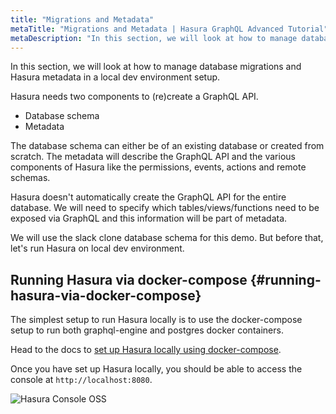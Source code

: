 ```yaml
---
title: "Migrations and Metadata"
metaTitle: "Migrations and Metadata | Hasura GraphQL Advanced Tutorial"
metaDescription: "In this section, we will look at how to manage database migrations and Hasura metadata in a local dev environment setup and learn about database schema and metadata config"
---
```


In this section, we will look at how to manage database migrations and Hasura metadata in a local dev environment setup.

Hasura needs two components to (re)create a GraphQL API.

- Database schema
- Metadata

The database schema can either be of an existing database or created from scratch. The metadata will describe the GraphQL API and the various components of Hasura like the permissions, events, actions and remote schemas.

Hasura doesn't automatically create the GraphQL API for the entire database. We will need to specify which tables/views/functions need to be exposed via GraphQL and this information will be part of metadata.

We will use the slack clone database schema for this demo. But before that, let's run Hasura on local dev environment.

## Running Hasura via docker-compose {#running-hasura-via-docker-compose}

The simplest setup to run Hasura locally is to use the docker-compose setup to run both graphql-engine and postgres docker containers.

Head to the docs to [set up Hasura locally using docker-compose](https://hasura.io/docs/latest/graphql/core/getting-started/docker-simple.html#step-1-get-the-docker-compose-file).

Once you have set up Hasura locally, you should be able to access the console at `http://localhost:8080`.

![Hasura Console OSS](https://graphql-engine-cdn.hasura.io/learn-hasura/assets/graphql-hasura-advanced/hasura-console-oss-local.png)
